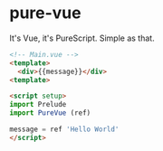# pure-vue
It's Vue, it's PureScript. Simple as that.

```html
<!-- Main.vue -->
<template>
  <div>{{message}}</div>
<template>

<script setup>
import Prelude
import PureVue (ref)

message = ref 'Hello World'
</script>
```
